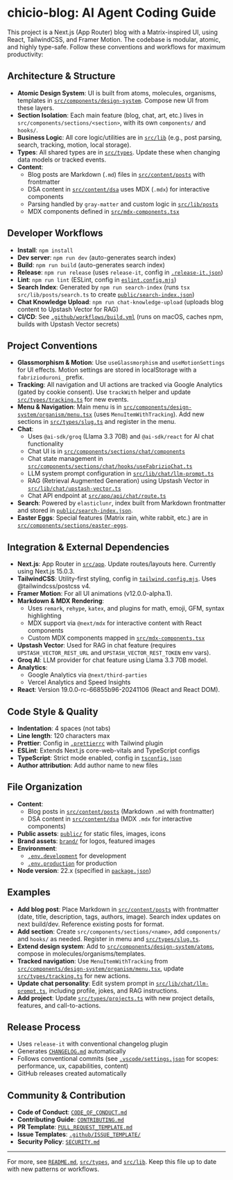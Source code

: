 
<!--
AI Agent Instructions for chicio-blog
-->

# chicio-blog: AI Agent Coding Guide

This project is a Next.js (App Router) blog with a Matrix-inspired UI, using React, TailwindCSS, and Framer Motion. The codebase is modular, atomic, and highly type-safe. Follow these conventions and workflows for maximum productivity:

## Architecture & Structure

- **Atomic Design System**: UI is built from atoms, molecules, organisms, templates in [`src/components/design-system`](src/components/design-system). Compose new UI from these layers.
- **Section Isolation**: Each main feature (blog, chat, art, etc.) lives in `src/components/sections/<section>`, with its own `components/` and `hooks/`.
- **Business Logic**: All core logic/utilities are in [`src/lib`](src/lib) (e.g., post parsing, search, tracking, motion, local storage).
- **Types**: All shared types are in [`src/types`](src/types). Update these when changing data models or tracked events.
- **Content**: 
  - Blog posts are Markdown (`.md`) files in [`src/content/posts`](src/content/posts) with frontmatter
  - DSA content in [`src/content/dsa`](src/content/dsa) uses MDX (`.mdx`) for interactive components
  - Parsing handled by `gray-matter` and custom logic in [`src/lib/posts`](src/lib/posts)
  - MDX components defined in [`src/mdx-components.tsx`](src/mdx-components.tsx)

## Developer Workflows

- **Install**: `npm install`
- **Dev server**: `npm run dev` (auto-generates search index)
- **Build**: `npm run build` (auto-generates search index)
- **Release**: `npm run release` (uses `release-it`, config in [`.release-it.json`](.release-it.json))
- **Lint**: `npm run lint` (ESLint, config in [`eslint.config.mjs`](eslint.config.mjs))
- **Search Index**: Generated by `npm run search-index` (runs `tsx src/lib/posts/search.ts` to create [`public/search-index.json`](public/search-index.json))
- **Chat Knowledge Upload**: `npm run chat-knowledge-upload` (uploads blog content to Upstash Vector for RAG)
- **CI/CD**: See [`.github/workflows/build.yml`](.github/workflows/build.yml) (runs on macOS, caches npm, builds with Upstash Vector secrets)

## Project Conventions

- **Glassmorphism & Motion**: Use `useGlassmorphism` and `useMotionSettings` for UI effects. Motion settings are stored in localStorage with a `fabrizioduroni_` prefix.
- **Tracking**: All navigation and UI actions are tracked via Google Analytics (gated by cookie consent). Use `trackWith` helper and update [`src/types/tracking.ts`](src/types/tracking.ts) for new events.
- **Menu & Navigation**: Main menu is in [`src/components/design-system/organism/menu.tsx`](src/components/design-system/organism/menu.tsx) (uses `MenuItemWithTracking`). Add new sections in [`src/types/slug.ts`](src/types/slug.ts) and register in the menu.
- **Chat**: 
  - Uses `@ai-sdk/groq` (Llama 3.3 70B) and `@ai-sdk/react` for AI chat functionality
  - Chat UI is in [`src/components/sections/chat/components`](src/components/sections/chat/components)
  - Chat state management in [`src/components/sections/chat/hooks/useFabrizioChat.ts`](src/components/sections/chat/hooks/useFabrizioChat.ts)
  - LLM system prompt configuration in [`src/lib/chat/llm-prompt.ts`](src/lib/chat/llm-prompt.ts)
  - RAG (Retrieval Augmented Generation) using Upstash Vector in [`src/lib/chat/upstash-vector.ts`](src/lib/chat/upstash-vector.ts)
  - Chat API endpoint at [`src/app/api/chat/route.ts`](src/app/api/chat/route.ts)
- **Search**: Powered by `elasticlunr`, index built from Markdown frontmatter and stored in [`public/search-index.json`](public/search-index.json).
- **Easter Eggs**: Special features (Matrix rain, white rabbit, etc.) are in [`src/components/sections/easter-eggs`](src/components/sections/easter-eggs).

## Integration & External Dependencies

- **Next.js**: App Router in [`src/app`](src/app). Update routes/layouts here. Currently using Next.js 15.0.3.
- **TailwindCSS**: Utility-first styling, config in [`tailwind.config.mjs`](tailwind.config.mjs). Uses @tailwindcss/postcss v4.
- **Framer Motion**: For all UI animations (v12.0.0-alpha.1).
- **Markdown & MDX Rendering**: 
  - Uses `remark`, `rehype`, `katex`, and plugins for math, emoji, GFM, syntax highlighting
  - MDX support via `@next/mdx` for interactive content with React components
  - Custom MDX components mapped in [`src/mdx-components.tsx`](src/mdx-components.tsx)
- **Upstash Vector**: Used for RAG in chat feature (requires `UPSTASH_VECTOR_REST_URL` and `UPSTASH_VECTOR_REST_TOKEN` env vars).
- **Groq AI**: LLM provider for chat feature using Llama 3.3 70B model.
- **Analytics**: 
  - Google Analytics via `@next/third-parties`
  - Vercel Analytics and Speed Insights
- **React**: Version 19.0.0-rc-66855b96-20241106 (React and React DOM).

## Code Style & Quality

- **Indentation**: 4 spaces (not tabs)
- **Line length**: 120 characters max
- **Prettier**: Config in [`.prettierrc`](.prettierrc) with Tailwind plugin
- **ESLint**: Extends Next.js core-web-vitals and TypeScript configs
- **TypeScript**: Strict mode enabled, config in [`tsconfig.json`](tsconfig.json)
- **Author attribution**: Add author name to new files

## File Organization

- **Content**: 
  - Blog posts in [`src/content/posts`](src/content/posts) (Markdown `.md` with frontmatter)
  - DSA content in [`src/content/dsa`](src/content/dsa) (MDX `.mdx` for interactive components)
- **Public assets**: [`public/`](public/) for static files, images, icons
- **Brand assets**: [`brand/`](brand/) for logos, featured images
- **Environment**: 
  - [`.env.development`](.env.development) for development
  - [`.env.production`](.env.production) for production
- **Node version**: 22.x (specified in [`package.json`](package.json))

## Examples

- **Add blog post**: Place Markdown in [`src/content/posts`](src/content/posts) with frontmatter (date, title, description, tags, authors, image). Search index updates on next build/dev. Reference existing posts for format.
- **Add section**: Create `src/components/sections/<name>`, add `components/` and `hooks/` as needed. Register in menu and [`src/types/slug.ts`](src/types/slug.ts).
- **Extend design system**: Add to [`src/components/design-system/atoms`](src/components/design-system/atoms), compose in molecules/organisms/templates.
- **Tracked navigation**: Use `MenuItemWithTracking` from [`src/components/design-system/organism/menu.tsx`](src/components/design-system/organism/menu.tsx), update [`src/types/tracking.ts`](src/types/tracking.ts) for new actions.
- **Update chat personality**: Edit system prompt in [`src/lib/chat/llm-prompt.ts`](src/lib/chat/llm-prompt.ts), including profile, jokes, and RAG instructions.
- **Add project**: Update [`src/types/projects.ts`](src/types/projects.ts) with new project details, features, and call-to-actions.

## Release Process

- Uses `release-it` with conventional changelog plugin
- Generates [`CHANGELOG.md`](CHANGELOG.md) automatically
- Follows conventional commits (see [`.vscode/settings.json`](.vscode/settings.json) for scopes: performance, ux, capabilities, content)
- GitHub releases created automatically

## Community & Contribution

- **Code of Conduct**: [`CODE_OF_CONDUCT.md`](CODE_OF_CONDUCT.md)
- **Contributing Guide**: [`CONTRIBUTING.md`](CONTRIBUTING.md)
- **PR Template**: [`PULL_REQUEST_TEMPLATE.md`](PULL_REQUEST_TEMPLATE.md)
- **Issue Templates**: [`.github/ISSUE_TEMPLATE/`](.github/ISSUE_TEMPLATE/)
- **Security Policy**: [`SECURITY.md`](SECURITY.md)

---
For more, see [`README.md`](README.md), [`src/types`](src/types), and [`src/lib`](src/lib). Keep this file up to date with new patterns or workflows.